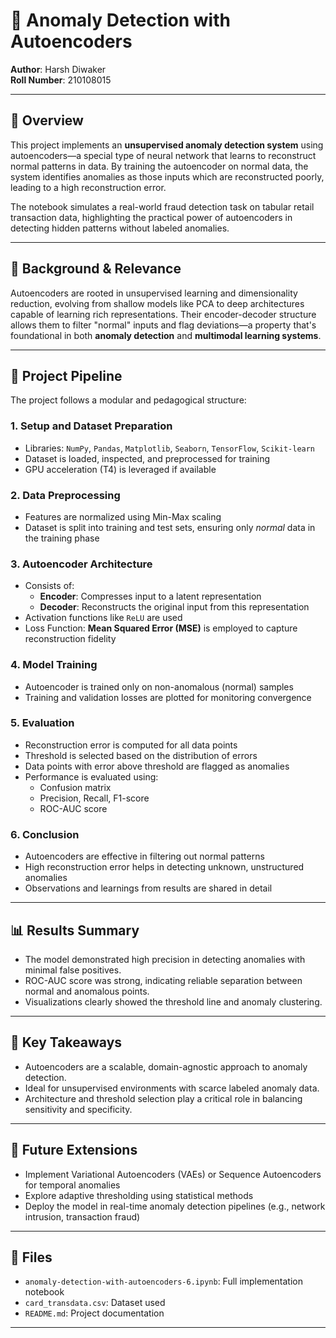 # 🧠 Anomaly Detection with Autoencoders

**Author**: Harsh Diwaker  
**Roll Number**: 210108015

---

## 📌 Overview

This project implements an **unsupervised anomaly detection system** using autoencoders—a special type of neural network that learns to reconstruct normal patterns in data. By training the autoencoder on normal data, the system identifies anomalies as those inputs which are reconstructed poorly, leading to a high reconstruction error.

The notebook simulates a real-world fraud detection task on tabular retail transaction data, highlighting the practical power of autoencoders in detecting hidden patterns without labeled anomalies.

---

## 🧩 Background & Relevance

Autoencoders are rooted in unsupervised learning and dimensionality reduction, evolving from shallow models like PCA to deep architectures capable of learning rich representations. Their encoder-decoder structure allows them to filter "normal" inputs and flag deviations—a property that's foundational in both **anomaly detection** and **multimodal learning systems**.

---

## 🚧 Project Pipeline

The project follows a modular and pedagogical structure:

### 1. **Setup and Dataset Preparation**
- Libraries: `NumPy`, `Pandas`, `Matplotlib`, `Seaborn`, `TensorFlow`, `Scikit-learn`
- Dataset is loaded, inspected, and preprocessed for training
- GPU acceleration (T4) is leveraged if available

### 2. **Data Preprocessing**
- Features are normalized using Min-Max scaling
- Dataset is split into training and test sets, ensuring only *normal* data in the training phase

### 3. **Autoencoder Architecture**
- Consists of:
  - **Encoder**: Compresses input to a latent representation
  - **Decoder**: Reconstructs the original input from this representation
- Activation functions like `ReLU` are used
- Loss Function: **Mean Squared Error (MSE)** is employed to capture reconstruction fidelity

### 4. **Model Training**
- Autoencoder is trained only on non-anomalous (normal) samples
- Training and validation losses are plotted for monitoring convergence

### 5. **Evaluation**
- Reconstruction error is computed for all data points
- Threshold is selected based on the distribution of errors
- Data points with error above threshold are flagged as anomalies
- Performance is evaluated using:
  - Confusion matrix
  - Precision, Recall, F1-score
  - ROC-AUC score

### 6. **Conclusion**
- Autoencoders are effective in filtering out normal patterns
- High reconstruction error helps in detecting unknown, unstructured anomalies
- Observations and learnings from results are shared in detail

---

## 📊 Results Summary

- The model demonstrated high precision in detecting anomalies with minimal false positives.
- ROC-AUC score was strong, indicating reliable separation between normal and anomalous points.
- Visualizations clearly showed the threshold line and anomaly clustering.

---

## 📌 Key Takeaways

- Autoencoders are a scalable, domain-agnostic approach to anomaly detection.
- Ideal for unsupervised environments with scarce labeled anomaly data.
- Architecture and threshold selection play a critical role in balancing sensitivity and specificity.

---

## 🚀 Future Extensions

- Implement Variational Autoencoders (VAEs) or Sequence Autoencoders for temporal anomalies
- Explore adaptive thresholding using statistical methods
- Deploy the model in real-time anomaly detection pipelines (e.g., network intrusion, transaction fraud)

---

## 📁 Files

- `anomaly-detection-with-autoencoders-6.ipynb`: Full implementation notebook
- `card_transdata.csv`: Dataset used
- `README.md`: Project documentation

---

